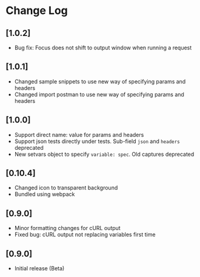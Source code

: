 # Change Log

## [1.0.2]
 - Bug fix: Focus does not shift to output window when running a request

## [1.0.1]
 - Changed sample snippets to use new way of specifying params and headers
 - Changed import postman to use new way of specifying params and headers

## [1.0.0]
 - Support direct name: value for params and headers
 - Support json tests directly under tests. Sub-field `json` and `headers` deprecated
 - New setvars object to specify `variable: spec`. Old captures deprecated

## [0.10.4]
- Changed icon to transparent background
- Bundled using webpack

## [0.9.0]
- Minor formatting changes for cURL output
- Fixed bug: cURL output not replacing variables first time

## [0.9.0]
- Initial release (Beta)
